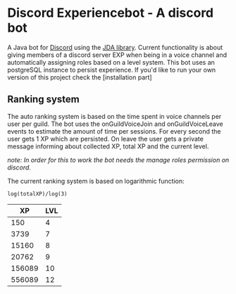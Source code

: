 # Discord Experiencebot - A discord bot

A Java bot for [Discord](https://discordapp.com/) using the [JDA library](https://github.com/DV8FromTheWorld/JDA).
Current functionality is about giving members of a discord server EXP when being in a voice channel and automatically assigning roles based on a level system. This bot uses an postgreSQL instance to persist experience. If you'd like to run your own version of this project check the [installation part]


## Ranking system
The auto ranking system is based on the time spent in voice channels per user per guild. The bot uses the onGuildVoiceJoin and onGuildVoiceLeave events to estimate the amount of time per sessions. For every second the user gets 1 XP which are persisted. On leave the user gets a private message informing about collected XP, total XP and the current level.

*note: In order for this to work the bot needs the manage roles permission on discord.*

The current ranking system is based on logarithmic function:


```
log(totalXP)/log(3)    
```


XP | LVL |
--- | --- | 
150 | 4
3739 | 7
15160 | 8
20762 | 9
156089 | 10
556089 | 12 

